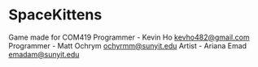 # SpaceKittens


Game made for COM419
Programmer - Kevin Ho kevho482@gmail.com
Programmer - Matt Ochrym ochyrmm@sunyit.edu
Artist - Ariana Emad emadam@sunyit.edu
